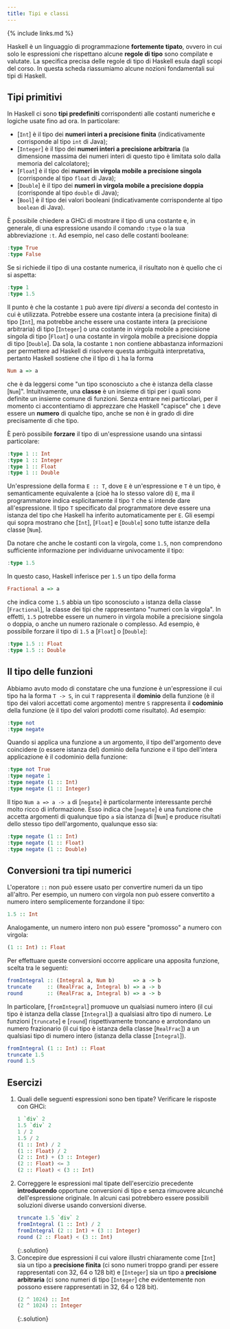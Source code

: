```yaml
---
title: Tipi e classi
---
```


{% include links.md %}

Haskell è un linguaggio di programmazione **fortemente tipato**,
ovvero in cui solo le espressioni che rispettano alcune **regole di
tipo** sono compilate e valutate. La specifica precisa delle regole
di tipo di Haskell esula dagli scopi del corso. In questa scheda
riassumiamo alcune nozioni fondamentali sui tipi di Haskell.

## Tipi primitivi

In Haskell ci sono **tipi predefiniti** corrispondenti alle costanti
numeriche e logiche usate fino ad ora. In particolare:
* [`Int`] è il tipo dei **numeri interi a precisione finita**
  (indicativamente corrisponde al tipo `int` di Java);
* [`Integer`] è il tipo dei **numeri interi a precisione arbitraria**
  (la dimensione massima dei numeri interi di questo tipo è limitata
  solo dalla memoria del calcolatore);
* [`Float`] è il tipo dei **numeri in virgola mobile a precisione
  singola** (corrisponde al tipo `float` di Java);
* [`Double`] è il tipo dei **numeri in virgola mobile a precisione
  doppia** (corrisponde al tipo `double` di Java);
* [`Bool`] è il tipo dei valori booleani (indicativamente
  corrispondente al tipo `boolean` di Java).

È possibile chiedere a GHCi di mostrare il tipo di una costante e,
in generale, di una espressione usando il comando `:type` o la sua
abbreviazione `:t`. Ad esempio, nel caso delle costanti booleane:

``` haskell
:type True
:type False
```

Se si richiede il tipo di una costante numerica, il risultato non è
quello che ci si aspetta:

``` haskell
:type 1
:type 1.5
```

Il punto è che la costante `1` può avere *tipi diversi* a seconda
del contesto in cui è utilizzata. Potrebbe essere una costante
intera (a precisione finita) di tipo [`Int`], ma potrebbe anche essere
una costante intera (a precisione arbitraria) di tipo [`Integer`] o
una costante in virgola mobile a precisione singola di tipo [`Float`]
o una costante in virgola mobile a precisione doppia di tipo
[`Double`]. Da sola, la costante `1` non contiene abbastanza
informazioni per permettere ad Haskell di risolvere questa ambiguità
interpretativa, pertanto Haskell sostiene che il tipo di `1` ha la
forma

``` haskell
Num a => a
```

che è da leggersi come "un tipo sconosciuto `a` che è istanza della
classe [`Num`]". Intuitivamente, una **classe** è un insieme di tipi
per i quali sono definite un insieme comune di funzioni. Senza
entrare nei particolari, per il momento ci accontentiamo di
apprezzare che Haskell "capisce" che `1` deve essere un **numero**
di qualche tipo, anche se non è in grado di dire precisamente di che
tipo.

È però possibile **forzare** il tipo di un'espressione usando una
sintassi particolare:

``` haskell
:type 1 :: Int
:type 1 :: Integer
:type 1 :: Float
:type 1 :: Double
```

Un'espressione della forma `E :: T`, dove `E` è un'espressione e `T`
è un tipo, è semanticamente equivalente a (cioè ha lo stesso valore
di) `E`, ma il programmatore indica esplicitamente il tipo `T` che
si intende dare all'espressione. Il tipo `T` specificato dal
programmatore deve essere una istanza del tipo che Haskell ha
inferito automaticamente per `E`. Gli esempi qui sopra mostrano che
[`Int`], [`Float`] e [`Double`] sono tutte istanze della classe [`Num`].

Da notare che anche le costanti con la virgola, come `1.5`, non
comprendono sufficiente informazione per individuarne univocamente
il tipo:

``` haskell
:type 1.5
```

In questo caso, Haskell inferisce per `1.5` un tipo della forma

``` haskell
Fractional a => a
```

che indica come `1.5` abbia un tipo sconosciuto `a` istanza della
classe [`Fractional`], la classe dei tipi che rappresentano "numeri
con la virgola". In effetti, `1.5` potrebbe essere un numero in
virgola mobile a precisione singola o doppia, o anche un numero
razionale o complesso. Ad esempio, è possibile forzare il tipo di
`1.5` a [`Float`] o [`Double`]:

``` haskell
:type 1.5 :: Float
:type 1.5 :: Double
```

## Il tipo delle funzioni

Abbiamo avuto modo di constatare che una funzione è un'espressione
il cui tipo ha la forma `T -> S`, in cui `T` rappresenta il
**dominio** della funzione (è il tipo dei valori accettati come
argomento) mentre `S` rappresenta il **codominio** della funzione (è
il tipo del valori prodotti come risultato). Ad esempio:

``` haskell
:type not
:type negate
```

Quando si applica una funzione a un argomento, il tipo
dell'argomento deve coincidere (o essere istanza del) dominio della
funzione e il tipo dell'intera applicazione è il codominio della
funzione:

``` haskell
:type not True
:type negate 1
:type negate (1 :: Int)
:type negate (1 :: Integer)
```

Il tipo `Num a => a -> a` di [`negate`] è particolarmente interessante
perché molto ricco di informazione. Esso indica che [`negate`] è una
funzione che accetta argomenti di qualunque tipo `a` sia istanza di
[`Num`] e produce risultati dello stesso tipo dell'argomento,
qualunque esso sia:

``` haskell
:type negate (1 :: Int)
:type negate (1 :: Float)
:type negate (1 :: Double)
```

## Conversioni tra tipi numerici

L'operatore `::` non può essere usato per convertire numeri da un
tipo all'altro. Per esempio, un numero con virgola non può essere
convertito a numero intero semplicemente forzandone il tipo:

``` haskell
1.5 :: Int
```

Analogamente, un numero intero non può essere "promosso" a numero
con virgola:

``` haskell
(1 :: Int) :: Float
```

Per effettuare queste conversioni occorre applicare una apposita
funzione, scelta tra le seguenti:

``` haskell
fromIntegral :: (Integral a, Num b)      => a -> b
truncate     :: (RealFrac a, Integral b) => a -> b
round        :: (RealFrac a, Integral b) => a -> b
```

In particolare, [`fromIntegral`] promuove un qualsiasi numero intero
(il cui tipo è istanza della classe [`Integral`]) a qualsiasi altro
tipo di numero. Le funzioni [`truncate`] e [`round`] rispettivamente
troncano e arrotondano un numero frazionario (il cui tipo è istanza
della classe [`RealFrac`]) a un qualsiasi tipo di numero intero
(istanza della classe [`Integral`]).

``` haskell
fromIntegral (1 :: Int) :: Float
truncate 1.5
round 1.5
```

## Esercizi

1. Quali delle seguenti espressioni sono ben tipate? Verificare le
   risposte con GHCi:
   ```haskell
   1 `div` 2
   1.5 `div` 2
   1 / 2
   1.5 / 2
   (1 :: Int) / 2
   (1 :: Float) / 2
   (2 :: Int) + (3 :: Integer)
   (2 :: Float) <= 3
   (2 :: Float) < (3 :: Int)
   ```
2. Correggere le espressioni mal tipate dell'esercizio precedente
   **introducendo** opportune conversioni di tipo e senza rimuovere
   alcunché dell'espressione originale. In alcuni casi potrebbero
   essere possibili soluzioni diverse usando conversioni diverse.
   ```haskell
   truncate 1.5 `div` 2
   fromIntegral (1 :: Int) / 2
   fromIntegral (2 :: Int) + (3 :: Integer)
   round (2 :: Float) < (3 :: Int)
   ```
   {:.solution}
3. Concepire due espressioni il cui valore illustri chiaramente come
   [`Int`] sia un tipo a **precisione finita** (ci sono numeri troppo
   grandi per essere rappresentati con 32, 64 o 128 bit) e [`Integer`]
   sia un tipo a **precisione arbitraria** (ci sono numeri di tipo
   [`Integer`] che evidentemente non possono essere rappresentati in
   32, 64 o 128 bit).
   ```haskell
   (2 ^ 1024) :: Int
   (2 ^ 1024) :: Integer
   ```
   {:.solution}
